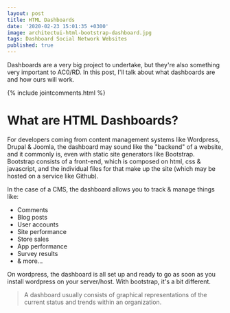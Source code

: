 ```yaml
---
layout: post
title: HTML Dashboards
date: '2020-02-23 15:01:35 +0300'
image: architectui-html-bootstrap-dashboard.jpg
tags: Dashboard Social Network Websites
published: true
---
```

Dashboards are a very big project to undertake, but they're also something very important to AC0/RD. In this post, I'll talk about what dashboards are and how ours will work.

{% include jointcomments.html %}

# What are HTML Dashboards?
For developers coming from content management systems like Wordpress, Drupal & Joomla, the dashboard may sound like the "backend" of a website, and it commonly is, even with static site generators like Bootstrap. Bootstrap consists of a front-end, which is composed on html, css & javascript, and the individual files for that make up the site (which may be hosted on a service like Github). 

In the case of a CMS, the dashboard allows you to track & manage things like:

* Comments
* Blog posts
* User accounts
* Site performance
* Store sales
* App performance
* Survey results
* & more...

On wordpress, the dashboard is all set up and ready to go as soon as you install wordpress on your server/host. With bootstrap, it's a bit different.

> A dashboard usually consists of graphical representations of the current status and trends within an organization.

